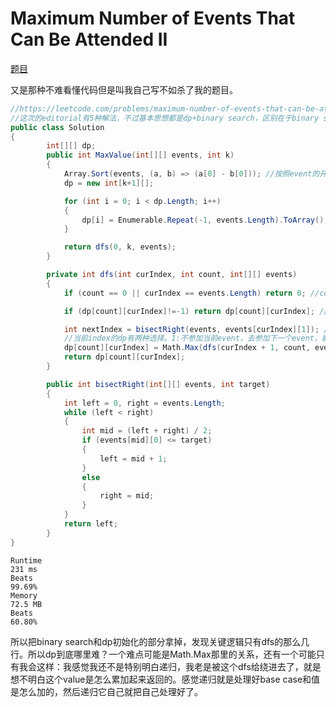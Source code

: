 # Maximum Number of Events That Can Be Attended II

[题目](https://leetcode.com/problems/maximum-number-of-events-that-can-be-attended-ii/)

又是那种不难看懂代码但是叫我自己写不如杀了我的题目。
```c#
//https://leetcode.com/problems/maximum-number-of-events-that-can-be-attended-ii/editorial/
//这次的editorial有5种解法，不过基本思想都是dp+binary search，区别在于binary search的优化程度和dp的方向。这个是采样区最佳
public class Solution 
{
        int[][] dp;
        public int MaxValue(int[][] events, int k)
        {
            Array.Sort(events, (a, b) => (a[0] - b[0])); //按照event的开始时间排序，方便下面bisectRight使用binary search快速找到下一个event
            dp = new int[k+1][];

            for (int i = 0; i < dp.Length; i++)
            {
                dp[i] = Enumerable.Repeat(-1, events.Length).ToArray(); //生成一个长度为events.Length且元素都是-1的数组
            }

            return dfs(0, k, events);
        }

        private int dfs(int curIndex, int count, int[][] events)
        {
            if (count == 0 || curIndex == events.Length) return 0; //count为能最多参加的event数量，等于0了就不会有接下来的逻辑了

            if (dp[count][curIndex]!=-1) return dp[count][curIndex]; //这个dp也算cache了，防止重复计算已经解决过的问题

            int nextIndex = bisectRight(events, events[curIndex][1]); //events[curIndex][1]是curIndex所对应event的结束时间。根据结束时间找到第一个开始时间大于结束时间的event
            //当前index的dp有两种选择。1:不参加当前event，去参加下一个event，能获取的最大值为dfs(curIndex + 1, count, events)。 2:参加当前event，能获取的最大值是events[curIndex][2]（当前event的value）+dfs(nextIndex, count - 1, events)（结束后的下一个event处能获取的最大值）
            dp[count][curIndex] = Math.Max(dfs(curIndex + 1, count, events), events[curIndex][2] + dfs(nextIndex, count - 1, events));
            return dp[count][curIndex];
        }

        public int bisectRight(int[][] events, int target)
        {
            int left = 0, right = events.Length;
            while (left < right)
            {
                int mid = (left + right) / 2;
                if (events[mid][0] <= target)
                {
                    left = mid + 1;
                }
                else
                {
                    right = mid;
                }
            }
            return left;
        } 
}
```
```
Runtime
231 ms
Beats
99.69%
Memory
72.5 MB
Beats
60.80%
```
所以把binary search和dp初始化的部分拿掉，发现关键逻辑只有dfs的那么几行。所以dp到底哪里难？一个难点可能是Math.Max那里的关系，还有一个可能只有我会这样：我感觉我还不是特别明白递归，我老是被这个dfs给绕进去了，就是想不明白这个value是怎么累加起来返回的。感觉递归就是处理好base case和值是怎么加的，然后递归它自己就把自己处理好了。